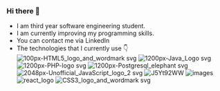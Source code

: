 ### Hi there 👋
- I am third year software engineering student.
- I am currently improving my programming skills.
- You can contact me via LinkedIn
- The technologies that I currently use :point_down:
![100px-HTML5_logo_and_wordmark svg](https://user-images.githubusercontent.com/79923827/130371262-f87a6b6e-0691-4743-ad34-28cdb9ad6978.png)
![1200px-Java_Logo svg](https://user-images.githubusercontent.com/79923827/130371265-7ef49ff0-52af-49e4-90c7-6fcfeb226884.png)
![1200px-PHP-logo svg](https://user-images.githubusercontent.com/79923827/130371266-1b09582e-8876-4c41-998b-9193f42a6f26.png)
![1200px-Postgresql_elephant svg](https://user-images.githubusercontent.com/79923827/130371268-47282761-a814-4179-819e-7261739a4e3a.png)
![2048px-Unofficial_JavaScript_logo_2 svg](https://user-images.githubusercontent.com/79923827/130371271-2a7ecfe3-4a0d-4365-a54c-1c1f51aff48a.png)
![J5Yt92WW](https://user-images.githubusercontent.com/79923827/130371278-65638809-c711-4844-806f-8c259b7819b4.png)
![images](https://user-images.githubusercontent.com/79923827/130371279-0dd45daf-942c-4aec-9f38-54eb6818a0da.png)
![react_logo](https://user-images.githubusercontent.com/79923827/130371281-caa9f9e1-7c09-4034-8499-d5d2b756c02c.png)
![CSS3_logo_and_wordmark svg](https://user-images.githubusercontent.com/79923827/130371284-0c5bfdf2-7f86-4b1d-9a4c-11ee373344cc.png)

